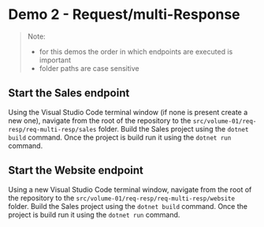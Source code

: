 # Demo 2 - Request/multi-Response

> Note:
>
> - for this demos the order in which endpoints are executed is important
> - folder paths are case sensitive

## Start the Sales endpoint

Using the Visual Studio Code terminal window (if none is present create a new one), navigate from the root of the repository to the `src/volume-01/req-resp/req-multi-resp/sales` folder. Build the Sales project using the `dotnet build` command. Once the project is build run it using the `dotnet run` command.

## Start the Website endpoint

Using a new Visual Studio Code terminal window, navigate from the root of the repository to the `src/volume-01/req-resp/req-multi-resp/website` folder. Build the Sales project using the `dotnet build` command. Once the project is build run it using the `dotnet run` command.
